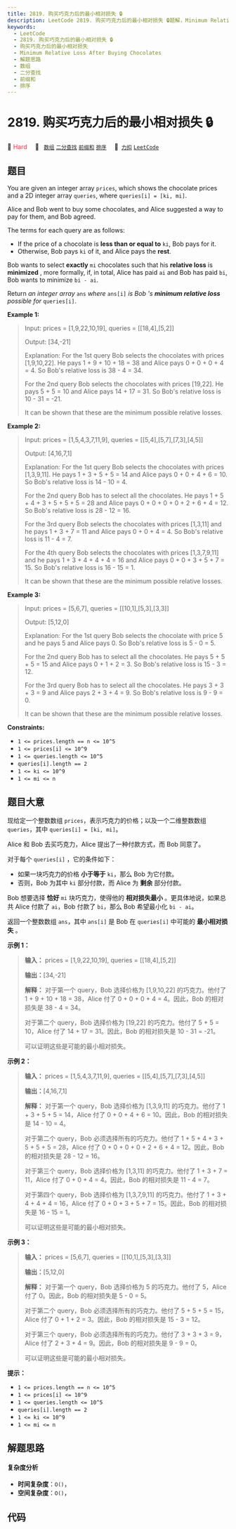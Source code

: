 ```yaml
---
title: 2819. 购买巧克力后的最小相对损失 🔒
description: LeetCode 2819. 购买巧克力后的最小相对损失 🔒题解，Minimum Relative Loss After Buying Chocolates，包含解题思路、复杂度分析以及完整的 JavaScript 代码实现。
keywords:
  - LeetCode
  - 2819. 购买巧克力后的最小相对损失 🔒
  - 购买巧克力后的最小相对损失
  - Minimum Relative Loss After Buying Chocolates
  - 解题思路
  - 数组
  - 二分查找
  - 前缀和
  - 排序
---
```


# 2819. 购买巧克力后的最小相对损失 🔒

🔴 <font color=#ff334b>Hard</font>&emsp; 🔖&ensp; [`数组`](/tag/array.md) [`二分查找`](/tag/binary-search.md) [`前缀和`](/tag/prefix-sum.md) [`排序`](/tag/sorting.md)&emsp; 🔗&ensp;[`力扣`](https://leetcode.cn/problems/minimum-relative-loss-after-buying-chocolates) [`LeetCode`](https://leetcode.com/problems/minimum-relative-loss-after-buying-chocolates)

## 题目

You are given an integer array `prices`, which shows the chocolate prices and
a 2D integer array `queries`, where `queries[i] = [ki, mi]`.

Alice and Bob went to buy some chocolates, and Alice suggested a way to pay
for them, and Bob agreed.

The terms for each query are as follows:

  * If the price of a chocolate is **less than or equal to** `ki`, Bob pays for it.
  * Otherwise, Bob pays `ki` of it, and Alice pays the **rest**.

Bob wants to select **exactly** `mi` chocolates such that his **relative
loss** is **minimized** , more formally, if, in total, Alice has paid `ai` and
Bob has paid `bi`, Bob wants to minimize `bi - ai`.

Return _an integer array_ `ans` _where_ `ans[i]` _is Bob 's **minimum relative
loss** possible for_ `queries[i]`.



**Example 1:**

> Input: prices = [1,9,22,10,19], queries = [[18,4],[5,2]]
> 
> Output: [34,-21]
> 
> Explanation: For the 1st query Bob selects the chocolates with prices [1,9,10,22]. He pays 1 + 9 + 10 + 18 = 38 and Alice pays 0 + 0 + 0 + 4 = 4. So Bob's relative loss is 38 - 4 = 34.
> 
> For the 2nd query Bob selects the chocolates with prices [19,22]. He pays 5 + 5 = 10 and Alice pays 14 + 17 = 31. So Bob's relative loss is 10 - 31 = -21.
> 
> It can be shown that these are the minimum possible relative losses.

**Example 2:**

> Input: prices = [1,5,4,3,7,11,9], queries = [[5,4],[5,7],[7,3],[4,5]]
> 
> Output: [4,16,7,1]
> 
> Explanation: For the 1st query Bob selects the chocolates with prices [1,3,9,11]. He pays 1 + 3 + 5 + 5 = 14 and Alice pays 0 + 0 + 4 + 6 = 10. So Bob's relative loss is 14 - 10 = 4.
> 
> For the 2nd query Bob has to select all the chocolates. He pays 1 + 5 + 4 + 3 + 5 + 5 + 5 = 28 and Alice pays 0 + 0 + 0 + 0 + 2 + 6 + 4 = 12. So Bob's relative loss is 28 - 12 = 16.
> 
> For the 3rd query Bob selects the chocolates with prices [1,3,11] and he pays 1 + 3 + 7 = 11 and Alice pays 0 + 0 + 4 = 4. So Bob's relative loss is 11 - 4 = 7.
> 
> For the 4th query Bob selects the chocolates with prices [1,3,7,9,11] and he pays 1 + 3 + 4 + 4 + 4 = 16 and Alice pays 0 + 0 + 3 + 5 + 7 = 15. So Bob's relative loss is 16 - 15 = 1.
> 
> It can be shown that these are the minimum possible relative losses.

**Example 3:**

> Input: prices = [5,6,7], queries = [[10,1],[5,3],[3,3]]
> 
> Output: [5,12,0]
> 
> Explanation: For the 1st query Bob selects the chocolate with price 5 and he pays 5 and Alice pays 0. So Bob's relative loss is 5 - 0 = 5.
> 
> For the 2nd query Bob has to select all the chocolates. He pays 5 + 5 + 5 = 15 and Alice pays 0 + 1 + 2 = 3. So Bob's relative loss is 15 - 3 = 12.
> 
> For the 3rd query Bob has to select all the chocolates. He pays 3 + 3 + 3 = 9 and Alice pays 2 + 3 + 4 = 9. So Bob's relative loss is 9 - 9 = 0.
> 
> It can be shown that these are the minimum possible relative losses.

**Constraints:**

  * `1 <= prices.length == n <= 10^5`
  * `1 <= prices[i] <= 10^9`
  * `1 <= queries.length <= 10^5`
  * `queries[i].length == 2`
  * `1 <= ki <= 10^9`
  * `1 <= mi <= n`


## 题目大意

现给定一个整数数组 `prices`，表示巧克力的价格；以及一个二维整数数组 `queries`，其中 `queries[i] = [ki, mi]`。

Alice 和 Bob 去买巧克力，Alice 提出了一种付款方式，而 Bob 同意了。

对于每个 `queries[i]` ，它的条件如下：

  * 如果一块巧克力的价格 **小于等于** `ki`，那么 Bob 为它付款。
  * 否则，Bob 为其中 `ki` 部分付款，而 Alice 为 **剩余** 部分付款。

Bob 想要选择 **恰好** `mi` 块巧克力，使得他的 **相对损失最小** 。更具体地说，如果总共 Alice 付款了 `ai`，Bob 付款了
`bi`，那么 Bob 希望最小化 `bi - ai`。

返回一个整数数组 `ans`，其中 `ans[i]` 是 Bob 在 `queries[i]` 中可能的 **最小相对损失** 。



**示例 1：**

> 
> 
> 
> 
> 
> **输入：** prices = [1,9,22,10,19], queries = [[18,4],[5,2]]
> 
> **输出：**[34,-21]
> 
> **解释：** 对于第一个 query，Bob 选择价格为 [1,9,10,22] 的巧克力。他付了 1 + 9 + 10 + 18 = 38，Alice 付了 0 + 0 + 0 + 4 = 4。因此，Bob 的相对损失是 38 - 4 = 34。
> 
> 对于第二个 query，Bob 选择价格为 [19,22] 的巧克力。他付了 5 + 5 = 10，Alice 付了 14 + 17 = 31。因此，Bob 的相对损失是 10 - 31 = -21。
> 
> 可以证明这些是可能的最小相对损失。

**示例 2：**

> 
> 
> 
> 
> 
> **输入：** prices = [1,5,4,3,7,11,9], queries = [[5,4],[5,7],[7,3],[4,5]]
> 
> **输出：**[4,16,7,1]
> 
> **解释：** 对于第一个 query，Bob 选择价格为 [1,3,9,11] 的巧克力。他付了 1 + 3 + 5 + 5 = 14，Alice 付了 0 + 0 + 4 + 6 = 10。因此，Bob 的相对损失是 14 - 10 = 4。
> 
> 对于第二个 query，Bob 必须选择所有的巧克力。他付了 1 + 5 + 4 + 3 + 5 + 5 + 5 = 28，Alice 付了 0 + 0 + 0 + 0 + 2 + 6 + 4 = 12。因此，Bob 的相对损失是 28 - 12 = 16。
> 
> 对于第三个 query，Bob 选择价格为 [1,3,11] 的巧克力。他付了 1 + 3 + 7 = 11，Alice 付了 0 + 0 + 4 = 4。因此，Bob 的相对损失是 11 - 4 = 7。
> 
> 对于第四个 query，Bob 选择价格为 [1,3,7,9,11] 的巧克力。他付了 1 + 3 + 4 + 4 + 4 = 16，Alice 付了 0 + 0 + 3 + 5 + 7 = 15。因此，Bob 的相对损失是 16 - 15 = 1。
> 
> 可以证明这些是可能的最小相对损失。
> 
> 

**示例 3：**

> 
> 
> 
> 
> 
> **输入：** prices = [5,6,7], queries = [[10,1],[5,3],[3,3]]
> 
> **输出：**[5,12,0]
> 
> **解释：** 对于第一个 query，Bob 选择价格为 5 的巧克力。他付了 5，Alice 付了 0。因此，Bob 的相对损失是 5 - 0 = 5。
> 
> 对于第二个 query，Bob 必须选择所有的巧克力。他付了 5 + 5 + 5 = 15，Alice 付了 0 + 1 + 2 = 3。因此，Bob 的相对损失是 15 - 3 = 12。
> 
> 对于第三个 query，Bob 必须选择所有的巧克力。他付了 3 + 3 + 3 = 9，Alice 付了 2 + 3 + 4 = 9。因此，Bob 的相对损失是 9 - 9 = 0。
> 
> 可以证明这些是可能的最小相对损失。
> 
> 



**提示：**

  * `1 <= prices.length == n <= 10^5`
  * `1 <= prices[i] <= 10^9`
  * `1 <= queries.length <= 10^5`
  * `queries[i].length == 2`
  * `1 <= ki <= 10^9`
  * `1 <= mi <= n`


## 解题思路

#### 复杂度分析

- **时间复杂度**：`O()`，
- **空间复杂度**：`O()`，

## 代码

```javascript

```